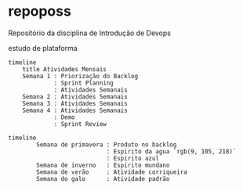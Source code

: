 # repoposs
Repositório da disciplina de Introdução de Devops


estudo de plataforma

```mermaid
timeline
    title Atividades Mensais
    Semana 1 : Priorização do Backlog
             : Sprint Planning
             : Atividades Semanais
    Semana 2 : Atividades Semanais
    Semana 3 : Atividades Semanais
    Semana 4 : Atividades Semanais
             : Demo
             : Sprint Review
```

```mermaid
timeline
        Semana de primavera : Produto no backlog
                            : Espirito da agua `rgb(9, 105, 218)`
                            : Espirito azul
        Semana de inverno   : Espirito mundano
        Semana de verão     : Atividade corriqueira
        Semana do galo      : Atividade padrão
```
